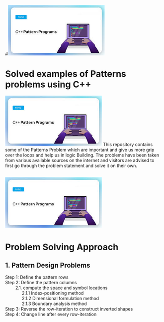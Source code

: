 #![image](https://github.com/shashikantkaushik/pattern_Problem_cpp/blob/main/images.jpeg)
# Solved examples of Patterns problems using C++
![image](https://github.com/shashikantkaushik/pattern_Problem_cpp/blob/main/images.jpeg)
This repository contains some of the Patterns Problem which are important and give us more grip over the loops and help us in logic Building. The problems have been taken from various available sources on the internet and visitors are advised to first go through the problem statement and solve it on their own.

![image](https://github.com/shashikantkaushik/pattern_Problem_cpp/blob/main/images.jpeg)
---
# Problem Solving Approach
## 1. Pattern Design Problems
Step 1: Define the pattern rows <br/>
Step 2: Define the pattern columns <br/>
&ensp; &ensp; &ensp; 2.1. compute the space and symbol locations <br/>
&emsp; &emsp; &emsp; 2.1.1 Index-positioning method <br/>
&emsp; &emsp; &emsp; 2.1.2 Dimensional formulation method <br/>
&emsp; &emsp; &emsp; 2.1.3 Boundary analysis method <br/>
Step 3: Reverse the row-iteration to construct inverted shapes <br/>
Step 4: Change line after every row-iteration
